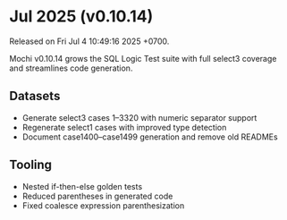 # Jul 2025 (v0.10.14)

Released on Fri Jul 4 10:49:16 2025 +0700.

Mochi v0.10.14 grows the SQL Logic Test suite with full select3 coverage and streamlines code generation.

## Datasets

- Generate select3 cases 1–3320 with numeric separator support
- Regenerate select1 cases with improved type detection
- Document case1400–case1499 generation and remove old READMEs

## Tooling

- Nested if-then-else golden tests
- Reduced parentheses in generated code
- Fixed coalesce expression parenthesization
